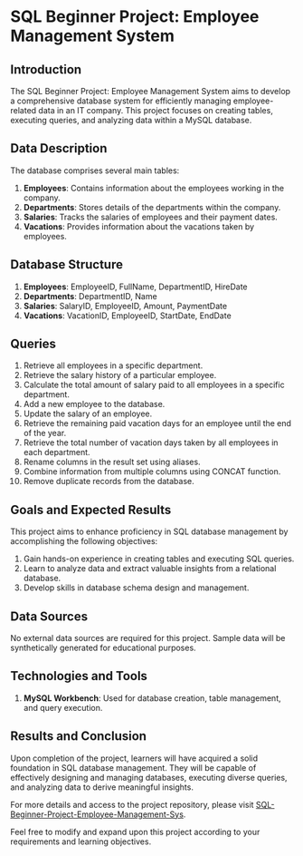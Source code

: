 # SQL Beginner Project: Employee Management System

## Introduction

The SQL Beginner Project: Employee Management System aims to develop a comprehensive database system for efficiently managing employee-related data in an IT company. This project focuses on creating tables, executing queries, and analyzing data within a MySQL database.

## Data Description

The database comprises several main tables:

1. **Employees**: Contains information about the employees working in the company.
2. **Departments**: Stores details of the departments within the company.
3. **Salaries**: Tracks the salaries of employees and their payment dates.
4. **Vacations**: Provides information about the vacations taken by employees.

## Database Structure

1. **Employees**: EmployeeID, FullName, DepartmentID, HireDate
2. **Departments**: DepartmentID, Name
3. **Salaries**: SalaryID, EmployeeID, Amount, PaymentDate
4. **Vacations**: VacationID, EmployeeID, StartDate, EndDate

## Queries

1. Retrieve all employees in a specific department.
2. Retrieve the salary history of a particular employee.
3. Calculate the total amount of salary paid to all employees in a specific department.
4. Add a new employee to the database.
5. Update the salary of an employee.
6. Retrieve the remaining paid vacation days for an employee until the end of the year.
7. Retrieve the total number of vacation days taken by all employees in each department.
8. Rename columns in the result set using aliases.
9. Combine information from multiple columns using CONCAT function.
10. Remove duplicate records from the database.

## Goals and Expected Results

This project aims to enhance proficiency in SQL database management by accomplishing the following objectives:

1. Gain hands-on experience in creating tables and executing SQL queries.
2. Learn to analyze data and extract valuable insights from a relational database.
3. Develop skills in database schema design and management.

## Data Sources

No external data sources are required for this project. Sample data will be synthetically generated for educational purposes.

## Technologies and Tools

1. **MySQL Workbench**: Used for database creation, table management, and query execution.

## Results and Conclusion

Upon completion of the project, learners will have acquired a solid foundation in SQL database management. They will be capable of effectively designing and managing databases, executing diverse queries, and analyzing data to derive meaningful insights.

For more details and access to the project repository, please visit [SQL-Beginner-Project-Employee-Management-Sys](link-to-your-github-repository).

Feel free to modify and expand upon this project according to your requirements and learning objectives.
